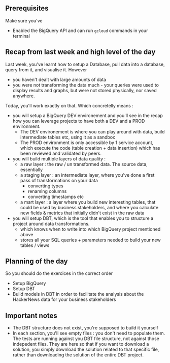 ## Prerequisites

Make sure you've
- Enabled the BigQuery API and can run `gcloud` commands in your terminal

## Recap from last week and high level of the day

Last week, you've learnt how to setup a Database, pull data into a database, query from it, and visualise it. However

- you haven't dealt with large amounts of data
- you were not transforming the data much - your queries were used to display results and graphs, but were not stored physically, nor saved anywhere.

Today, you'll work exactly on that. Which concretelly means :
- you will setup a BigQuery DEV environement and you'll see in the recap how you can leverage projects to have both a DEV and a PROD environment.
  - The DEV environement is where you can play around with data, build intermediate tables etc, using it as a sandbox
  - The PROD environment is only accessible by 1 service account, which execute the code (table creation + data insertion) which has been reviewed and validated by peers.
- you will build multiple layers of data quality :
  - a raw layer : the raw / un transformed data. The source data, essentially
  - a staging layer : an intermediate layer, where you've done a first pass of transformations on your data
    - converting types
    - renaming columns
    - converting timestamps etc
  - a mart layer : a layer where you build new interesting tables, that could be used by business stakeholders, and where you calculate new fields & metrics that initially didn't exist in the raw data
- you will setup DBT, which is the tool that enables you to structure a project around data transformations.
  - which knows when to write into which BigQuery project mentioned above
  - stores all your SQL queries + parameters needed to build your new tables / views

## Planning of the day

So you should do the exercices in the correct order
- Setup BigQuery
- Setup DBT
- Build models in DBT in order to facilitate the analysis about the HackerNews data for your business stakeholders

## Important notes

- The DBT structure does not exist, you're supposed to build it yourself
- In each section, you'll see empty files : you don't need to populate them. The tests are running against you DBT file structure, not against those indepedent files. They are here so that if you want to download a solution, you simply download the solution related to that specific file, rather than downloading the solution of the entire DBT project.
